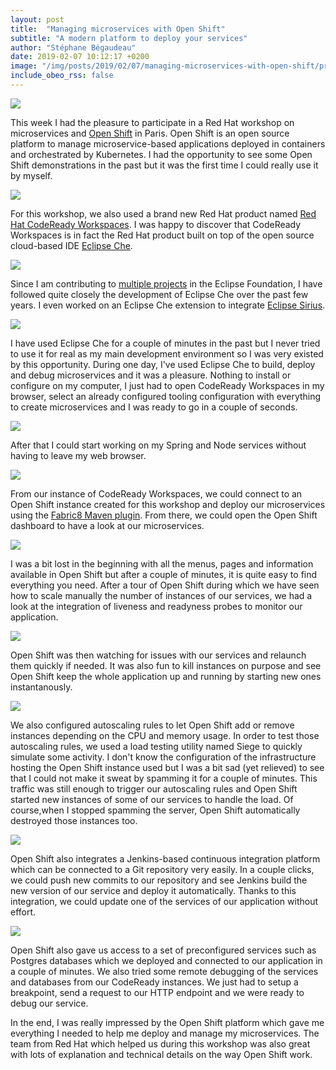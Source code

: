 ```yaml
---
layout: post
title:  "Managing microservices with Open Shift"
subtitle: "A modern platform to deploy your services"
author: "Stéphane Bégaudeau"
date: 2019-02-07 10:12:17 +0200
image: "/img/posts/2019/02/07/managing-microservices-with-open-shift/preview.png"
include_obeo_rss: false
---
```

<img src="{{ site.url }}/img/posts/2019/02/07/managing-microservices-with-open-shift/logo.jpg" class="img-fluid">

This week I had the pleasure to participate in a Red Hat workshop on microservices and [Open Shift](https://www.openshift.com) in Paris. Open Shift is an open source platform to manage microservice-based applications deployed in containers and orchestrated by Kubernetes. I had the opportunity to see some Open Shift demonstrations in the past but it was the first time I could really use it by myself.

<a href="{{ site.url }}/img/posts/2019/02/07/managing-microservices-with-open-shift/codeready-workspaces-empty.png">
<img src="{{ site.url }}/img/posts/2019/02/07/managing-microservices-with-open-shift/codeready-workspaces-empty.png" class="img-fluid">
</a>

For this workshop, we also used a brand new Red Hat product named [Red Hat CodeReady Workspaces](https://developers.redhat.com/products/codeready-workspaces/overview/). I was happy to discover that CodeReady Workspaces is in fact the Red Hat product built on top of the open source cloud-based IDE [Eclipse Che](https://www.eclipse.org/che/).

<img src="{{ site.url }}/img/posts/2019/02/07/managing-microservices-with-open-shift/eclipse-che.png" class="img-fluid">

Since I am contributing to [multiple projects](https://accounts.eclipse.org/users/sbegaudeau#tab-projects) in the Eclipse Foundation, I have followed quite closely the development of Eclipse Che over the past few years. I even worked on an Eclipse Che extension to integrate [Eclipse Sirius](https://www.eclipse.org/sirius/).

<a href="{{ site.url }}/img/posts/2019/02/07/managing-microservices-with-open-shift/sirius-che.png">
<img src="{{ site.url }}/img/posts/2019/02/07/managing-microservices-with-open-shift/sirius-che.png" class="img-fluid img-border">
</a>

I have used Eclipse Che for a couple of minutes in the past but I never tried to use it for real as my main development environment so I was very existed by this opportunity. During one day, I've used Eclipse Che to build, deploy and debug microservices and it was a pleasure. Nothing to install or configure on my computer, I just had to open CodeReady Workspaces in my browser, select an already configured tooling configuration with everything to create microservices and I was ready to go in a couple of seconds.

<a href="{{ site.url }}/img/posts/2019/02/07/managing-microservices-with-open-shift/codeready-workspaces-workspace.png">
<img src="{{ site.url }}/img/posts/2019/02/07/managing-microservices-with-open-shift/codeready-workspaces-workspace.png" class="img-fluid">
</a>

After that I could start working on my Spring and Node services without having to leave my web browser.

<a href="{{ site.url }}/img/posts/2019/02/07/managing-microservices-with-open-shift/codeready-workspaces-spring.png">
<img src="{{ site.url }}/img/posts/2019/02/07/managing-microservices-with-open-shift/codeready-workspaces-spring.png" class="img-fluid">
</a>

From our instance of CodeReady Workspaces, we could connect to an Open Shift instance created for this workshop and deploy our microservices using the [Fabric8 Maven plugin](https://maven.fabric8.io). From there, we could open the Open Shift dashboard to have a look at our microservices.

<a href="{{ site.url }}/img/posts/2019/02/07/managing-microservices-with-open-shift/open-shift-dashboard.png">
<img src="{{ site.url }}/img/posts/2019/02/07/managing-microservices-with-open-shift/open-shift-dashboard.png" class="img-fluid">
</a>

I was a bit lost in the beginning with all the menus, pages and information available in Open Shift but after a couple of minutes, it is quite easy to find everything you need.  After a tour of Open Shift during which we have seen how to scale manually the number of instances of our services, we had a look at the integration of liveness and readyness probes to monitor our application.

<a href="{{ site.url }}/img/posts/2019/02/07/managing-microservices-with-open-shift/open-shift-dashboard-2.png">
<img src="{{ site.url }}/img/posts/2019/02/07/managing-microservices-with-open-shift/open-shift-dashboard-2.png" class="img-fluid">
</a>

Open Shift was then watching for issues with our services and relaunch them quickly if needed. It was also fun to kill instances on purpose and see Open Shift keep the whole application up and running by starting new ones instantanously.

<a href="{{ site.url }}/img/posts/2019/02/07/managing-microservices-with-open-shift/open-shift-kill.png">
<img src="{{ site.url }}/img/posts/2019/02/07/managing-microservices-with-open-shift/open-shift-kill_th.png" class="img-fluid img-border">
</a>

We also configured autoscaling rules to let Open Shift add or remove instances depending on the CPU and memory usage. In order to test those autoscaling rules, we used a load testing utility named Siege to quickly simulate some activity. I don't know the configuration of the infrastructure hosting the Open Shift instance used but I was a bit sad (yet relieved) to see that I could not make it sweat by spamming it for a couple of minutes. This traffic was still enough to trigger our autoscaling rules and Open Shift started new instances of some of our services to handle the load. Of course,when I stopped spamming the server, Open Shift automatically destroyed those instances too.

<a href="{{ site.url }}/img/posts/2019/02/07/managing-microservices-with-open-shift/open-shift-autoscaling.png">
<img src="{{ site.url }}/img/posts/2019/02/07/managing-microservices-with-open-shift/open-shift-autoscaling_th.png" class="img-fluid img-border">
</a>

Open Shift also integrates a Jenkins-based continuous integration platform which can be connected to a Git repository very easily. In a couple clicks, we could push new commits to our repository and see Jenkins build the new version of our service and deploy it automatically. Thanks to this integration, we could update one of the services of our application without effort.

<a href="{{ site.url }}/img/posts/2019/02/07/managing-microservices-with-open-shift/open-shift-pipelines.png">
<img src="{{ site.url }}/img/posts/2019/02/07/managing-microservices-with-open-shift/open-shift-pipelines_th.png" class="img-fluid img-border">
</a>

Open Shift also gave us access to a set of preconfigured services such as Postgres databases which we deployed and connected to our application in a couple of minutes. We also tried some remote debugging of the services and databases from our CodeReady instances. We just had to setup a breakpoint, send a request to our HTTP endpoint and we were ready to debug our service.

In the end, I was really impressed by the Open Shift platform which gave me everything I needed to help me deploy and manage my microservices. The team from Red Hat which helped us during this workshop was also great with lots of explanation and technical details on the way Open Shift work.
